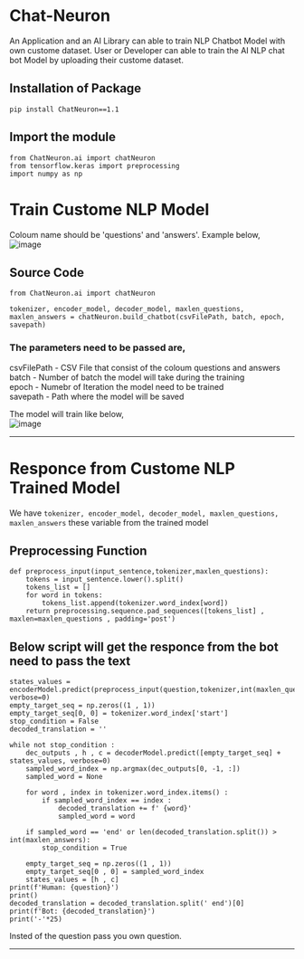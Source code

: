 # Chat-Neuron
An Application and an AI Library can able to train NLP Chatbot Model with own custome dataset. User or Developer can able to train the AI NLP chat bot Model by uploading their custome dataset.

## Installation of Package
`pip install ChatNeuron==1.1`

## Import the module
```
from ChatNeuron.ai import chatNeuron
from tensorflow.keras import preprocessing
import numpy as np
```

# Train Custome NLP Model
Coloum name should be 'questions' and 'answers'. Example below,<br>
![image](https://user-images.githubusercontent.com/65155327/222957097-3c977d18-e8d9-48dc-8601-95f479b6a740.png)

## Source Code
```
from ChatNeuron.ai import chatNeuron

tokenizer, encoder_model, decoder_model, maxlen_questions, maxlen_answers = chatNeuron.build_chatbot(csvFilePath, batch, epoch, savepath)
```

### The parameters need to be passed are,
csvFilePath - CSV File that consist of the coloum questions and answers<br>
batch       - Number of batch the model will take during the training<br>
epoch       - Numebr of Iteration the model need to be trained<br>
savepath    - Path where the model will be saved

The model will train like below, <br>
![image](https://user-images.githubusercontent.com/65155327/222957359-06804b11-0a61-4277-a92f-d3d545d0b780.png)

<hr>

# Responce from Custome NLP Trained Model
We have `tokenizer, encoder_model, decoder_model, maxlen_questions, maxlen_answers` these variable from the trained model

## Preprocessing Function
```
def preprocess_input(input_sentence,tokenizer,maxlen_questions):
    tokens = input_sentence.lower().split()
    tokens_list = []
    for word in tokens:
        tokens_list.append(tokenizer.word_index[word]) 
    return preprocessing.sequence.pad_sequences([tokens_list] , maxlen=maxlen_questions , padding='post')
```
## Below script will get the responce from the bot need to pass the text
```
states_values = encoderModel.predict(preprocess_input(question,tokenizer,int(maxlen_questions)), verbose=0)
empty_target_seq = np.zeros((1 , 1))
empty_target_seq[0, 0] = tokenizer.word_index['start']
stop_condition = False
decoded_translation = ''

while not stop_condition :
    dec_outputs , h , c = decoderModel.predict([empty_target_seq] + states_values, verbose=0)
    sampled_word_index = np.argmax(dec_outputs[0, -1, :])
    sampled_word = None

    for word , index in tokenizer.word_index.items() :
        if sampled_word_index == index :
            decoded_translation += f' {word}'
            sampled_word = word

    if sampled_word == 'end' or len(decoded_translation.split()) > int(maxlen_answers):
        stop_condition = True

    empty_target_seq = np.zeros((1 , 1))  
    empty_target_seq[0 , 0] = sampled_word_index
    states_values = [h , c] 
print(f'Human: {question}')
print()
decoded_translation = decoded_translation.split(' end')[0]
print(f'Bot: {decoded_translation}')
print('-'*25)
```

Insted of the question pass you own question.

<hr>
